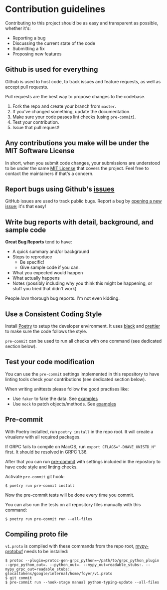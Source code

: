 # Contribution guidelines

Contributing to this project should be as easy and transparent as possible, whether it's:

- Reporting a bug
- Discussing the current state of the code
- Submitting a fix
- Proposing new features

## Github is used for everything

Github is used to host code, to track issues and feature requests, as well as accept pull requests.

Pull requests are the best way to propose changes to the codebase.

1. Fork the repo and create your branch from `master`.
2. If you've changed something, update the documentation.
3. Make sure your code passes lint checks (using `pre-commit`).
4. Test your contribution.
5. Issue that pull request!

## Any contributions you make will be under the MIT Software License

In short, when you submit code changes, your submissions are understood to be under the same [MIT License](http://choosealicense.com/licenses/mit/) that covers the project. Feel free to contact the maintainers if that's a concern.

## Report bugs using Github's [issues](../../issues)

GitHub issues are used to track public bugs.
Report a bug by [opening a new issue](../../issues/new/choose); it's that easy!

## Write bug reports with detail, background, and sample code

**Great Bug Reports** tend to have:

- A quick summary and/or background
- Steps to reproduce
  - Be specific!
  - Give sample code if you can.
- What you expected would happen
- What actually happens
- Notes (possibly including why you think this might be happening, or stuff you tried that didn't work)

People _love_ thorough bug reports. I'm not even kidding.

## Use a Consistent Coding Style

Install [Poetry](https://python-poetry.org/docs/#installation) to setup the developer environment.
It uses [black](https://github.com/ambv/black) and [prettier](https://prettier.io/)
to make sure the code follows the style.

`pre-commit` can be used to run all checks with one command (see dedicated section below).

## Test your code modification

You can use the `pre-commit` settings implemented in this repository to have
linting tools check your contributions (see dedicated section below).

When writing unittests please follow the good practises like:

- Use `faker` to fake the data. See [examples](https://faker.readthedocs.io/en/master/)
- Use `mock` to patch objects/methods. See [examples](https://realpython.com/python-mock-library/)

## Pre-commit

With Poetry installed, run `poetry install` in the repo root.
It will create a virualenv with all required packages.

If GRPC fails to compile on MacOS, run `export CFLAGS="-DHAVE_UNISTD_H"` first. It should be resolved in GRPC 1.36.

After that you can run [pre-commit](https://pre-commit.com/) with settings included in the
repostory to have code style and linting checks.

Activate `pre-commit` git hook:

```console
$ poetry run pre-commit install
```

Now the pre-commit tests will be done every time you commit.

You can also run the tests on all repository files manually with this command:

```console
$ poetry run pre-commit run --all-files
```

## Compiling proto file

`v1.proto` is compiled with these commands from the repo root, [mypy-protobuf](https://github.com/dropbox/mypy-protobuf) needs to be installed:

```console
$ protoc --plugin=protoc-gen-grpc_python=~/path/to/grpc_python_plugin --grpc_python_out=. --python_out=. --mypy_out=readable_stubs:. --mypy_grpc_out=readable_stubs:. glocaltokens/google/internal/home/foyer/v1.proto
$ git commit
$ pre-commit run --hook-stage manual python-typing-update --all-files
```
